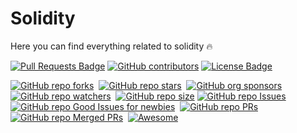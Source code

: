 # Solidity
Here you can find everything related to solidity 🔥

<a href="https://github.com/0xYujan/Solidity/pulls"><img src="https://img.shields.io/github/issues-pr/0xYujan/Solidity" alt="Pull Requests Badge"/></a>
<a href="https://github.com/0xYujan/Solidity/graphs/contributors"><img alt="GitHub contributors" src="https://img.shields.io/github/contributors/0xYujan/Solidity?color=2b9348&style=flat&logo=github"></a>
<a href="https://github.com/0xYujan/Solidity/blob/main/LICENSE"><img src="https://img.shields.io/github/license/0xYujan/Solidity?color=2b9348" alt="License Badge"/></a>

[![GitHub repo forks](https://img.shields.io/github/forks/0xYujan/Solidity?style=flat&logo=github&logoColor=whitesmoke&label=Forks)](https://github.com/0xYujan/Solidity/network)&#160;
[![GitHub repo stars](https://img.shields.io/github/stars/0xYujan/Solidity?style=flat&logo=github&logoColor=whitesmoke&label=Stars)](https://github.com/0xYujan/Solidity/stargazers)&#160;
[![GitHub org sponsors](https://img.shields.io/github/sponsors/0xYujan?style=flat&logo=github&logoColor=whitesmoke&label=Sponsors)](https://github.com/sponsors/0xYujan)&#160;
[![GitHub repo watchers](https://img.shields.io/github/watchers/0xYujan/Solidity?style=flat&logo=github&logoColor=whitesmoke&label=Watchers)](https://github.com/0xYujan/Solidity/watchers)&#160;
[![GitHub repo size](https://img.shields.io/github/repo-size/0xYujan/Solidity?style=flat&logo=github&logoColor=whitesmoke&label=Repo%20Size)](https://github.com/0xYujan/Solidity/archive/refs/heads/main.zip)
[![GitHub repo Issues](https://img.shields.io/github/issues/0xYujan/Solidity?style=flat&logo=github&logoColor=red&label=Issues)](https://github.com/0xYujan/Solidity/issues)&#160;
[![GitHub repo Good Issues for newbies](https://img.shields.io/github/issues/0xYujan/Solidity/good%20first%20issue?style=flat&logo=github&logoColor=green&label=Good%20First%20issues)](https://github.com/0xYujan/Solidity/issues?q=is%3Aopen+is%3Aissue+label%3A%22good+first+issue%22)&#160;
[![GitHub repo PRs](https://img.shields.io/github/issues-pr/0xYujan/Solidity?style=flat&logo=github&logoColor=orange&label=PRs)](https://github.com/0xYujan/Solidity/pulls)&#160;
[![GitHub repo Merged PRs](https://img.shields.io/github/issues-search/0xYujan/Solidity?style=flat&logo=github&logoColor=green&label=Merged%20PRs&query=is%3Amerged)](https://github.com/0xYujan/Solidity/pulls?q=is%3Apr+is%3Amerged)&#160;
[![Awesome](https://cdn.rawgit.com/sindresorhus/awesome/d7305f38d29fed78fa85652e3a63e154dd8e8829/media/badge.svg)](https://github.com/sindresorhus/awesome)&#160;


